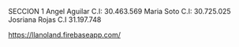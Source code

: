 SECCION 1 Angel Aguilar C.I: 30.463.569 Maria Soto C.I: 30.725.025 Josriana Rojas C.I 31.197.748 




https://llanoland.firebaseapp.com/
